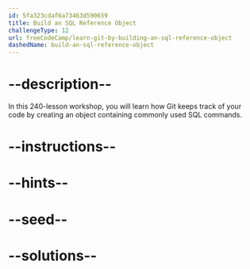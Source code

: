 ```yaml
---
id: 5fa323cdaf6a73463d590659
title: Build an SQL Reference Object
challengeType: 12
url: freeCodeCamp/learn-git-by-building-an-sql-reference-object
dashedName: build-an-sql-reference-object
---
```


# --description--

In this 240-lesson workshop, you will learn how Git keeps track of your code by creating an object containing commonly used SQL commands.

# --instructions--

# --hints--

# --seed--

# --solutions--
